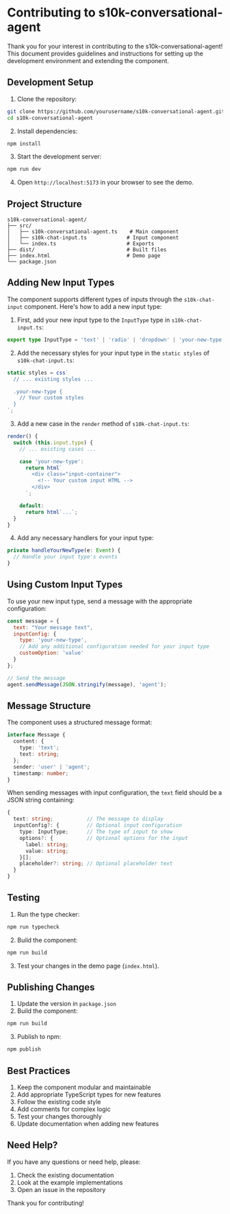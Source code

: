 # Contributing to s10k-conversational-agent

Thank you for your interest in contributing to the s10k-conversational-agent! This document provides guidelines and instructions for setting up the development environment and extending the component.

## Development Setup

1. Clone the repository:
```bash
git clone https://github.com/yourusername/s10k-conversational-agent.git
cd s10k-conversational-agent
```

2. Install dependencies:
```bash
npm install
```

3. Start the development server:
```bash
npm run dev
```

4. Open `http://localhost:5173` in your browser to see the demo.

## Project Structure

```
s10k-conversational-agent/
├── src/
│   ├── s10k-conversational-agent.ts    # Main component
│   ├── s10k-chat-input.ts             # Input component
│   └── index.ts                       # Exports
├── dist/                              # Built files
├── index.html                         # Demo page
└── package.json
```

## Adding New Input Types

The component supports different types of inputs through the `s10k-chat-input` component. Here's how to add a new input type:

1. First, add your new input type to the `InputType` type in `s10k-chat-input.ts`:

```typescript
export type InputType = 'text' | 'radio' | 'dropdown' | 'your-new-type';
```

2. Add the necessary styles for your input type in the `static styles` of `s10k-chat-input.ts`:

```typescript
static styles = css`
  // ... existing styles ...

  .your-new-type {
    // Your custom styles
  }
`;
```

3. Add a new case in the `render` method of `s10k-chat-input.ts`:

```typescript
render() {
  switch (this.input.type) {
    // ... existing cases ...

    case 'your-new-type':
      return html`
        <div class="input-container">
          <!-- Your custom input HTML -->
        </div>
      `;

    default:
      return html`...`;
  }
}
```

4. Add any necessary handlers for your input type:

```typescript
private handleYourNewType(e: Event) {
  // Handle your input type's events
}
```

## Using Custom Input Types

To use your new input type, send a message with the appropriate configuration:

```javascript
const message = {
  text: "Your message text",
  inputConfig: {
    type: 'your-new-type',
    // Add any additional configuration needed for your input type
    customOption: 'value'
  }
};

// Send the message
agent.sendMessage(JSON.stringify(message), 'agent');
```

## Message Structure

The component uses a structured message format:

```typescript
interface Message {
  content: {
    type: 'text';
    text: string;
  };
  sender: 'user' | 'agent';
  timestamp: number;
}
```

When sending messages with input configuration, the `text` field should be a JSON string containing:

```typescript
{
  text: string;           // The message to display
  inputConfig?: {         // Optional input configuration
    type: InputType;      // The type of input to show
    options?: {           // Optional options for the input
      label: string;
      value: string;
    }[];
    placeholder?: string; // Optional placeholder text
  }
}
```

## Testing

1. Run the type checker:
```bash
npm run typecheck
```

2. Build the component:
```bash
npm run build
```

3. Test your changes in the demo page (`index.html`).

## Publishing Changes

1. Update the version in `package.json`
2. Build the component:
```bash
npm run build
```
3. Publish to npm:
```bash
npm publish
```

## Best Practices

1. Keep the component modular and maintainable
2. Add appropriate TypeScript types for new features
3. Follow the existing code style
4. Add comments for complex logic
5. Test your changes thoroughly
6. Update documentation when adding new features

## Need Help?

If you have any questions or need help, please:
1. Check the existing documentation
2. Look at the example implementations
3. Open an issue in the repository

Thank you for contributing! 